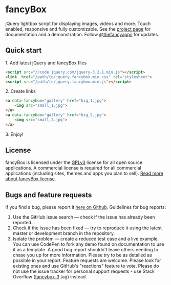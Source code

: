 # fancyBox
jQuery lightbox script for displaying images, videos and more.
Touch enabled, responsive and fully customizable.
See the [project page](http://fancyapps.com/fancybox/3/) for documentation and a demonstration.
Follow [@thefancyapps](//twitter.com/thefancyapps) for updates.
## Quick start
1\.  Add latest jQuery and fancyBox files
```html
<script src="//code.jquery.com/jquery-3.2.1.min.js"></script>
<link  href="/path/to/jquery.fancybox.min.css" rel="stylesheet">
<script src="/path/to/jquery.fancybox.min.js"></script>
```
2\.  Create links
```html
<a data-fancybox="gallery" href="big_1.jpg">
    <img src="small_1.jpg">
</a>
<a data-fancybox="gallery" href="big_2.jpg">
    <img src="small_2.jpg">
</a>
```
3\. Enjoy!
## License
fancyBox is licensed under the [GPLv3](http://choosealicense.com/licenses/gpl-3.0) license for all open source applications.
A commercial license is required for all commercial applications (including sites, themes and apps you plan to sell).
[Read more about fancyBox license](http://fancyapps.com/fancybox/#license).
## Bugs and feature requests
If you find a bug, please report it [here on Github](https://github.com/fancyapps/fancybox/issues).
Guidelines for bug reports:
1. Use the GitHub issue search — check if the issue has already been reported.
2. Check if the issue has been fixed — try to reproduce it using the latest master or development branch in the repository.
3. Isolate the problem — create a reduced test case and a live example. You can use CodePen to fork any demo found on documentation to use it as a template.
A good bug report shouldn't leave others needing to chase you up for more information.
Please try to be as detailed as possible in your report.
Feature requests are welcome. Please look for existing ones and use GitHub's "reactions" feature to vote.
Please do not use the issue tracker for personal support requests - use Stack Overflow ([fancybox-3](http://stackoverflow.com/questions/tagged/fancybox-3) tag) instead.
